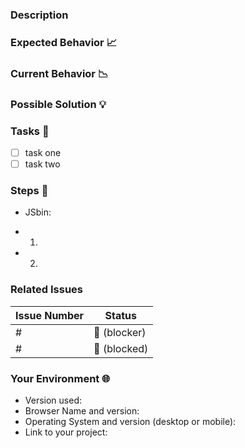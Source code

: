 <!-- Provide a general summary of the issue in the Title above  -->
<!-- -->
<!-- -->
<!-- -->
<!-- Add an emoji to the top line of this doc make it easy to determine what kind -->
<!-- of issue this is when shared on social channels. :) -->
<!--
:ledger:   (documentation)
:rocket:   (performance)
:pill:     (tests)
:bug:      (bug)
:question: (question)
:sparkles: (feature)
:wrench:   (refactor)
-->

### Description
<!-- How has this issue affected you? What are you trying to accomplish? -->
<!-- Providing context helps us come up with a solution that is most useful in the real world -->

### Expected Behavior :chart_with_upwards_trend: 
<!-- If you're describing a bug, tell us what should happen -->
<!-- If you're suggesting a change/improvement, tell us how it should work -->
<!-- and what new actions it will allow you to accomplish  -->

### Current Behavior :chart_with_downwards_trend:
<!-- If describing a bug, tell us what happens instead of the expected behavior -->
<!-- If suggesting a change/improvement, explain the difference from current behavior -->

### Possible Solution :bulb:
<!-- Not obligatory, but suggest a fix/reason for the bug, -->
<!-- or ideas how to implement the addition or change -->

### Tasks :octopus:
<!-- A rough outline of the things that you will need to accomplish to complete this task. -->
<!-- A living document, as you continue working you can add new tasks as they reveal themselves. -->
- [ ] task one
- [ ] task two

### Steps :bug:
<!-- Provide a link to a live example, or an unambiguous set of steps to -->
<!-- reproduce this bug. Include code to reproduce, if relevant -->
* JSbin:
- 1.
- 2.

### Related Issues
<!-- List of related Issues. -->

Issue Number | Status
-------------| -----
#            | :construction: (blocker)
#            | :rotating_light: (blocked)



### Your Environment :globe_with_meridians:
<!-- Include as many relevant details about the environment you experienced the bug in -->
* Version used:
* Browser Name and version:
* Operating System and version (desktop or mobile):
* Link to your project:
